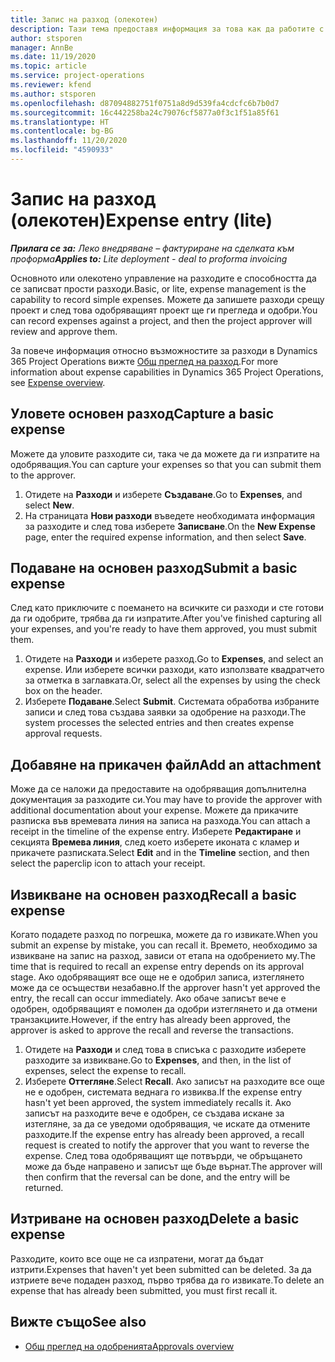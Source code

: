 ```yaml
---
title: Запис на разход (олекотен)
description: Тази тема предоставя информация за това как да работите с въвеждане на разходи в опростено разполагане.
author: stsporen
manager: AnnBe
ms.date: 11/19/2020
ms.topic: article
ms.service: project-operations
ms.reviewer: kfend
ms.author: stsporen
ms.openlocfilehash: d87094882751f0751a8d9d539fa4cdcfc6b7b0d7
ms.sourcegitcommit: 16c442258ba24c79076cf5877a0f3c1f51a85f61
ms.translationtype: HT
ms.contentlocale: bg-BG
ms.lasthandoff: 11/20/2020
ms.locfileid: "4590933"
---
```

# <a name="expense-entry-lite"></a><span data-ttu-id="4903f-103">Запис на разход (олекотен)</span><span class="sxs-lookup"><span data-stu-id="4903f-103">Expense entry (lite)</span></span>

<span data-ttu-id="4903f-104">_**Прилага се за:** Леко внедряване – фактуриране на сделката към проформа_</span><span class="sxs-lookup"><span data-stu-id="4903f-104">_**Applies to:** Lite deployment - deal to proforma invoicing_</span></span>

<span data-ttu-id="4903f-105">Основното или олекотено управление на разходите е способността да се записват прости разходи.</span><span class="sxs-lookup"><span data-stu-id="4903f-105">Basic, or lite, expense management is the capability to record simple expenses.</span></span> <span data-ttu-id="4903f-106">Можете да запишете разходи срещу проект и след това одобряващият проект ще ги прегледа и одобри.</span><span class="sxs-lookup"><span data-stu-id="4903f-106">You can record expenses against a project, and then the project approver will review and approve them.</span></span>

<span data-ttu-id="4903f-107">За повече информация относно възможностите за разходи в Dynamics 365 Project Operations вижте [Общ преглед на разход](expense-overview.md).</span><span class="sxs-lookup"><span data-stu-id="4903f-107">For more information about expense capabilities in Dynamics 365 Project Operations, see [Expense overview](expense-overview.md).</span></span>

## <a name="capture-a-basic-expense"></a><span data-ttu-id="4903f-108">Уловете основен разход</span><span class="sxs-lookup"><span data-stu-id="4903f-108">Capture a basic expense</span></span>

<span data-ttu-id="4903f-109">Можете да уловите разходите си, така че да можете да ги изпратите на одобряващия.</span><span class="sxs-lookup"><span data-stu-id="4903f-109">You can capture your expenses so that you can submit them to the approver.</span></span>

1. <span data-ttu-id="4903f-110">Отидете на **Разходи** и изберете **Създаване**.</span><span class="sxs-lookup"><span data-stu-id="4903f-110">Go to **Expenses**, and select **New**.</span></span>
2. <span data-ttu-id="4903f-111">На страницата **Нови разходи** въведете необходимата информация за разходите и след това изберете **Записване**.</span><span class="sxs-lookup"><span data-stu-id="4903f-111">On the **New Expense** page, enter the required expense information, and then select **Save**.</span></span>

## <a name="submit-a-basic-expense"></a><span data-ttu-id="4903f-112">Подаване на основен разход</span><span class="sxs-lookup"><span data-stu-id="4903f-112">Submit a basic expense</span></span>

<span data-ttu-id="4903f-113">След като приключите с поемането на всичките си разходи и сте готови да ги одобрите, трябва да ги изпратите.</span><span class="sxs-lookup"><span data-stu-id="4903f-113">After you've finished capturing all your expenses, and you're ready to have them approved, you must submit them.</span></span>

1. <span data-ttu-id="4903f-114">Отидете на **Разходи** и изберете разход.</span><span class="sxs-lookup"><span data-stu-id="4903f-114">Go to **Expenses**, and select an expense.</span></span> <span data-ttu-id="4903f-115">Или изберете всички разходи, като използвате квадратчето за отметка в заглавката.</span><span class="sxs-lookup"><span data-stu-id="4903f-115">Or, select all the expenses by using the check box on the header.</span></span>
2. <span data-ttu-id="4903f-116">Изберете **Подаване**.</span><span class="sxs-lookup"><span data-stu-id="4903f-116">Select **Submit**.</span></span> <span data-ttu-id="4903f-117">Системата обработва избраните записи и след това създава заявки за одобрение на разходи.</span><span class="sxs-lookup"><span data-stu-id="4903f-117">The system processes the selected entries and then creates expense approval requests.</span></span>

## <a name="add-an-attachment"></a><span data-ttu-id="4903f-118">Добавяне на прикачен файл</span><span class="sxs-lookup"><span data-stu-id="4903f-118">Add an attachment</span></span>

<span data-ttu-id="4903f-119">Може да се наложи да предоставите на одобряващия допълнителна документация за разходите си.</span><span class="sxs-lookup"><span data-stu-id="4903f-119">You may have to provide the approver with additional documentation about your expense.</span></span> <span data-ttu-id="4903f-120">Можете да прикачите разписка във времевата линия на записа на разхода.</span><span class="sxs-lookup"><span data-stu-id="4903f-120">You can attach a receipt in the timeline of the expense entry.</span></span> <span data-ttu-id="4903f-121">Изберете **Редактиране** и секцията **Времева линия**, след което изберете иконата с кламер и прикачете разписката.</span><span class="sxs-lookup"><span data-stu-id="4903f-121">Select **Edit** and in the **Timeline** section, and then select the paperclip icon to attach your receipt.</span></span>

## <a name="recall-a-basic-expense"></a><span data-ttu-id="4903f-122">Извикване на основен разход</span><span class="sxs-lookup"><span data-stu-id="4903f-122">Recall a basic expense</span></span>

<span data-ttu-id="4903f-123">Когато подадете разход по погрешка, можете да го извикате.</span><span class="sxs-lookup"><span data-stu-id="4903f-123">When you submit an expense by mistake, you can recall it.</span></span> <span data-ttu-id="4903f-124">Времето, необходимо за извикване на запис на разход, зависи от етапа на одобрението му.</span><span class="sxs-lookup"><span data-stu-id="4903f-124">The time that is required to recall an expense entry depends on its approval stage.</span></span>  <span data-ttu-id="4903f-125">Ако одобряващият все още не е одобрил записа, изтеглянето може да се осъществи незабавно.</span><span class="sxs-lookup"><span data-stu-id="4903f-125">If the approver hasn't yet approved the entry, the recall can occur immediately.</span></span> <span data-ttu-id="4903f-126">Ако обаче записът вече е одобрен, одобряващият е помолен да одобри изтеглянето и да отмени транзакциите.</span><span class="sxs-lookup"><span data-stu-id="4903f-126">However, if the entry has already been approved, the approver is asked to approve the recall and reverse the transactions.</span></span>

1. <span data-ttu-id="4903f-127">Отидете на **Разходи** и след това в списъка с разходите изберете разходите за извикване.</span><span class="sxs-lookup"><span data-stu-id="4903f-127">Go to **Expenses**, and then, in the list of expenses, select the expense to recall.</span></span>
2. <span data-ttu-id="4903f-128">Изберете **Оттегляне**.</span><span class="sxs-lookup"><span data-stu-id="4903f-128">Select **Recall**.</span></span> <span data-ttu-id="4903f-129">Ако записът на разходите все още не е одобрен, системата веднага го извиква.</span><span class="sxs-lookup"><span data-stu-id="4903f-129">If the expense entry hasn't yet been approved, the system immediately recalls it.</span></span> <span data-ttu-id="4903f-130">Ако записът на разходите вече е одобрен, се създава искане за изтегляне, за да се уведоми одобряващия, че искате да отмените разходите.</span><span class="sxs-lookup"><span data-stu-id="4903f-130">If the expense entry has already been approved, a recall request is created to notify the approver that you want to reverse the expense.</span></span> <span data-ttu-id="4903f-131">След това одобряващият ще потвърди, че обръщането може да бъде направено и записът ще бъде върнат.</span><span class="sxs-lookup"><span data-stu-id="4903f-131">The approver will then confirm that the reversal can be done, and the entry will be returned.</span></span>

## <a name="delete-a-basic-expense"></a><span data-ttu-id="4903f-132">Изтриване на основен разход</span><span class="sxs-lookup"><span data-stu-id="4903f-132">Delete a basic expense</span></span>

<span data-ttu-id="4903f-133">Разходите, които все още не са изпратени, могат да бъдат изтрити.</span><span class="sxs-lookup"><span data-stu-id="4903f-133">Expenses that haven't yet been submitted can be deleted.</span></span> <span data-ttu-id="4903f-134">За да изтриете вече подаден разход, първо трябва да го извикате.</span><span class="sxs-lookup"><span data-stu-id="4903f-134">To delete an expense that has already been submitted, you must first recall it.</span></span>

## <a name="see-also"></a><span data-ttu-id="4903f-135">Вижте също</span><span class="sxs-lookup"><span data-stu-id="4903f-135">See also</span></span>

- [<span data-ttu-id="4903f-136">Общ преглед на одобренията</span><span class="sxs-lookup"><span data-stu-id="4903f-136">Approvals overview</span></span>](../approvals/approvals-overview.md)
